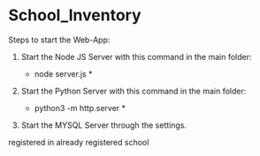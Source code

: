 # School_Inventory

Steps to start the Web-App:

1. Start the Node JS Server with this command in the main folder:

   - node server.js \*

2. Start the Python Server with this command in the main folder:

   - python3 -m http.server \*

3. Start the MYSQL Server through the settings.

registered in already registered school
